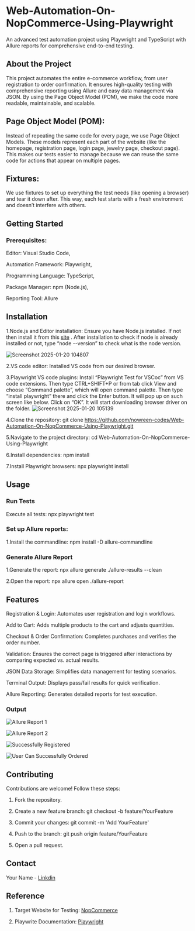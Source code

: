# Web-Automation-On-NopCommerce-Using-Playwright
An advanced test automation project using Playwright and TypeScript with Allure reports for comprehensive end-to-end testing.


## About the Project
This project automates the entire e-commerce workflow, from user registration to order confirmation. It ensures high-quality testing with comprehensive reporting using Allure and easy data management via JSON.  By using the Page Object Model (POM), we make the code more readable, maintainable, and scalable.


## Page Object Model (POM): 
Instead of repeating the same code for every page, we use Page Object Models. These models represent each part of the website (like the homepage, registration page, login page, jewelry page, checkout page). This makes our tests easier to manage because we can reuse the same code for actions that appear on multiple pages.


## Fixtures: 
We use fixtures to set up everything the test needs (like opening a browser) and tear it down after. This way, each test starts with a fresh environment and doesn’t interfere with others. 


## Getting Started


### Prerequisites:


Editor: Visual Studio Code,


Automation Framework: Playwright,


Programming Language: TypeScript,


Package Manager: npm (Node.js),


Reporting Tool: Allure


## Installation
1.Node.js and Editor installation: Ensure you have Node.js installed. If not then install it from this [site](https://nodejs.org/en) . After installation to check if node is already installed or not, type “node --version” to check what is the node version.


![Screenshot 2025-01-20 104807](https://github.com/user-attachments/assets/01e3fe2d-c3f6-4998-8a9b-7d12cbb466eb)



2.VS code editor: Installed VS code from our desired browser. 


3.Playwright VS code plugins: Install “Playwright Test for VSCoc” from VS code extensions. Then type CTRL+SHIFT+P or from tab click View and choose “Command palette”, which will open command palette. Then type “install playwright” there and click the Enter button. 
It will pop up on such screen like below. Click on “OK”. It will start downloading browser driver on the folder. 
![Screenshot 2025-01-20 105139](https://github.com/user-attachments/assets/121897d2-de65-4c73-967f-22cbc34e08bd)



4.Clone the repository: git clone https://github.com/nowreen-codes/Web-Automation-On-NopCommerce-Using-Playwright.git


5.Navigate to the project directory: cd Web-Automation-On-NopCommerce-Using-Playwright


6.Install dependencies: npm install


7.Install Playwright browsers: npx playwright install


## Usage


### Run Tests


Execute all tests: npx playwright test


### Set up Allure reports:
1.Install the commandline: npm install -D allure-commandline


### Generate Allure Report
1.Generate the report:
npx allure generate ./allure-results --clean


2.Open the report:
npx allure open ./allure-report


## Features
Registration & Login: Automates user registration and login workflows.


Add to Cart: Adds multiple products to the cart and adjusts quantities.


Checkout & Order Confirmation: Completes purchases and verifies the order number.


Validation: Ensures the correct page is triggered after interactions by comparing expected vs. actual results.


JSON Data Storage: Simplifies data management for testing scenarios.


Terminal Output: Displays pass/fail results for quick verification.


Allure Reporting: Generates detailed reports for test execution.



### Output





![Allure Report 1](https://github.com/user-attachments/assets/a637daed-d884-4dfd-93f1-77a9e7e9f39d)











![Allure Report 2](https://github.com/user-attachments/assets/b35f14ac-0aa8-4074-b76d-51ec6791d35f)










![Successfully Registered](https://github.com/user-attachments/assets/21340cf2-703c-494a-995b-251f296c8126)









![User Can Successfully Ordered](https://github.com/user-attachments/assets/c5aa3713-3c3d-444c-980e-bd9e8dde1d67)








## Contributing
Contributions are welcome! Follow these steps:


1. Fork the repository.


2. Create a new feature branch: git checkout -b feature/YourFeature

3. Commit your changes: git commit -m 'Add YourFeature'

4. Push to the branch: git push origin feature/YourFeature

5. Open a pull request.

## Contact
Your Name - [Linkdin](www.linkedin.com/in/nowreen-islam) 


## Reference


1. Target Website for Testing: [NopCommerce](https://test460.nop-station.com/en/)


2. Playwrite Documentation: [Playwright](https://playwright.dev/docs/intro)


